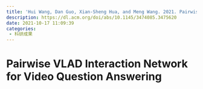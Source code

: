 ```yaml
---
title: 'Hui Wang, Dan Guo, Xian-Sheng Hua, and Meng Wang. 2021. Pairwise VLAD Interaction Network for Video Question Answering. In Proceedings of the 29th ACM International Conference on Multimedia (MM '21). Association for Computing Machinery, New York, NY, USA, 5119–5127.'
description: https://dl.acm.org/doi/abs/10.1145/3474085.3475620
date: 2021-10-17 11:09:39
categories:
 - 科研成果
---
```

# Pairwise VLAD Interaction Network for Video Question Answering